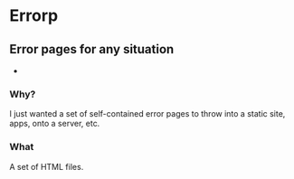 # Errorp
## Error pages for any situation

-

### Why?
I just wanted a set of self-contained error pages to throw into a static site, apps, onto a server, etc.

### What
A set of HTML files.
